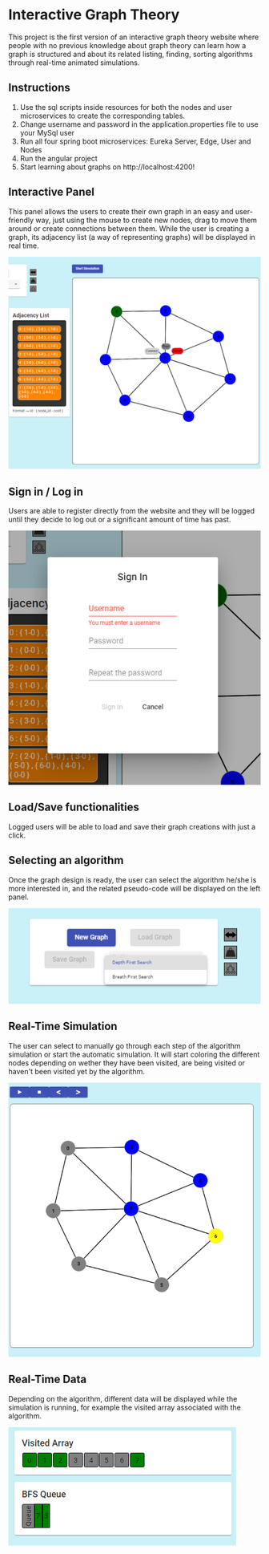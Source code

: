 # Interactive Graph Theory
This project is the first version of an interactive graph theory website where people with no previous knowledge about graph theory can learn how a graph is structured and about its related listing, finding, sorting algorithms through real-time animated simulations.

## Instructions

<ol>
  <li>Use the sql scripts inside resources for both the nodes and user microservices to create the corresponding tables.</li>
  <li>Change username and password in the application.properties file to use your MySql user</li>
  <li>Run all four spring boot microservices: Eureka Server, Edge, User and Nodes</li>
  <li>Run the angular project</li>
  <li>Start learning about graphs on http://localhost:4200!</li>
</ol>

## Interactive Panel
This panel allows the users to create their own graph in an easy and user-friendly way, just using the mouse to create new nodes, drag to move them around or create connections between them. While the user is creating a graph, its adjacency list (a way of representing graphs) will be displayed in real time.

![alt text](misc/pics/interactive_pic.png)

## Sign in / Log in
Users are able to register directly from the website and they will be logged until they decide to log out or a significant amount of time has past.

![alt text](misc/pics/signin_pic.png)

## Load/Save functionalities
Logged users will be able to load and save their graph creations with just a click.

## Selecting an algorithm
Once the graph design is ready, the user can select the algorithm he/she is more interested in, and the related pseudo-code will be displayed on the left panel.

![alt text](misc/pics/selectalgth_pic.png)

## Real-Time Simulation
The user can select to manually go through each step of the algorithm simulation or start the automatic simulation. It will start coloring the different nodes depending on wether they have been visited, are being visited or haven't been visited yet by the algorithm. 

![alt text](misc/pics/sim_pic.png)

## Real-Time Data
Depending on the algorithm, different data will be displayed while the simulation is running, for example the visited array associated with the algorithm.

![alt text](misc/pics/data_pic.png)

